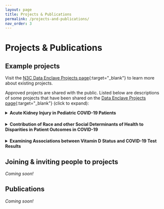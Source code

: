 ```yaml
---
layout: page
title: Projects & Publications
permalink: /projects-and-publications/
nav_order: 3
---
```


# Projects & Publications

## Example projects
Visit the [N3C Data Enclave Projects page](https://covid.cd2h.org/enclave_projects){:target="_blank"} to learn more about existing projects.

Approved projects are shared with the public. Listed below are descriptions of some projects that have been shared on the [Data Enclave Projects page](https://covid.cd2h.org/enclave_projects){:target="_blank"} (click to expand):

  <details style="margin-bottom: 20px">
    <summary><strong>Acute Kidney Injury in Pediatric COVID-19 Patients</strong></summary>
    <br>
    <div style="padding-left: 20px">
      <i>Adult patients with COVID-19 have a high incidence of acute kidney injury (AKI). The cause of AKI is multifactorial and is hypothesized to include direct viral injury and inflammation of the kidneys, pre-existing conditions conferring a higher risk, and treatment sequelae such as nephrotoxic medications. The purpose of this study is to better characterize acute kidney injury in pediatric patients (< 18 years old) with and without COVID-19. Specifically we request Level 2 (de-identified) data to ask the following questions: 1) What is the incidence of AKI among pediatric patients, both with and without COVID-19; 2) What risk factors predict the development of AKI in pediatric COVID-19 patients; 3) What are the outcomes of patients with and without AKI; 4) What is the time-course of AKI resolution; and 5) How are treatments, including medication and technology (e.g. CRRT or ECMO) associated with AKI progression or resolution. These final three questions will stratify AKI by KDIGO severity criteria.</i>
      <br>
      <strong>Lead Investigator: ADAM DZIORNY</strong>
      <br>
      <strong>Accessing Institution: University of Rochester</strong>
    </div>
    <br>
  </details>


  <details style="margin-bottom: 20px">
    <summary><strong>Contribution of Race and other Social Determinants of Health to Disparities in Patient Outcomes in COVID-19</strong></summary>
    <br>
    <div style="padding-left: 20px">
      <i>As the COVID-19 pandemic has progressed and increasing data has become available on patient outcomes, a striking pattern has emerged: Black and Hispanic Americans exhibit disproportionately high rates of positive diagnoses, hospitalizations, and deaths. These disparities, which have been demonstrated across the country, have generated significant concern. Numerous hypotheses have been proposed to explain them, addressing a wide range of topics from individual physiology to unequal access to care, but they remain incompletely understood. We aim to use the N3C Limited Data Set to better characterize these disparities and to investigate how various patient- and community-level factors may be contributing to them.</i>
      <br>
      <strong>Lead Investigator: Xuan Han</strong>
      <br>
      <strong>Accessing Institution: University of Chicago</strong>
    </div>
    <br>
  </details>


  <details style="margin-bottom: 20px">
    <summary><strong>Examining Associations between Vitamin D Status and COVID-19 Test Results</strong></summary>
    <br>
    <div style="padding-left: 20px">
      <i>There is strong evidence from pre-COVID-19 data that vitamin D treatment decreases the incidence of viral respiratory tract infection, especially in vitamin D deficiency. Initial analysis indicates that vitamin D might also protect against COVID-19, but additional studies are urgently needed, ideally using large multi-site datasets. Our objective is to examine whether vitamin D status, reflecting vitamin D levels and treatment, is associated with COVID-19 test results among data in the National COVID Cohort Collaborative (N3C) enclave, and to submit findings for peer review by October 31, 2020. We will examine whether a patient?s most recent vitamin D status before COVID-19 testing is associated with their first COVID-19 test result with the use of multi-variable statistical models that mitigate potential confounding. This work will attempt to replicate our initial smaller-sample, single-site findings of associations between vitamin D status and COVID-19 test results, published in JAMA Network Open on September 3, 2020 (Meltzer et al. 2020). If we do not find similar results to our earlier analysis, we will seek to understand the reasons for different findings. If we do find similar results to our earlier analysis, it would increase confidence in our earlier findings to inform current decision making and provide further support for robust prospective studies.</i>
      <br>
      <strong>Lead Investigator: Thomas Best</strong>
      <br>
      <strong>Accessing Institution: University of Chicago</strong>
    </div>
    <br>
  </details>

## Joining & inviting people to projects
*Coming soon!*

## Publications
*Coming soon!*
